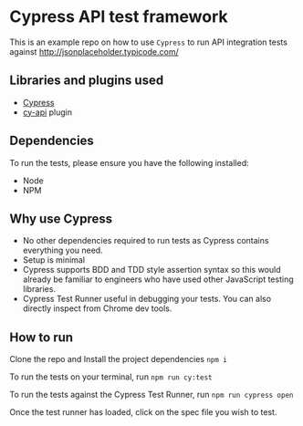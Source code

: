 # Cypress API test framework

This is an example repo on how to use `Cypress` to run API integration tests against http://jsonplaceholder.typicode.com/

## Libraries and plugins used

- [Cypress](https://www.cypress.io/)
- [cy-api](https://github.com/bahmutov/cy-api) plugin

## Dependencies

To run the tests, please ensure you have the following installed:

- Node
- NPM

## Why use Cypress

- No other dependencies required to run tests as Cypress contains everything you need.
- Setup is minimal
- Cypress supports BDD and TDD style assertion syntax so this would already be familiar to engineers who have used other JavaScript testing libraries.
- Cypress Test Runner useful in debugging your tests. You can also directly inspect from Chrome dev tools.

## How to run

Clone the repo and Install the project dependencies
`npm i`

To run the tests on your terminal, run
`npm run cy:test`

To run the tests against the Cypress Test Runner, run
`npm run cypress open`

Once the test runner has loaded, click on the spec file you wish to test.
